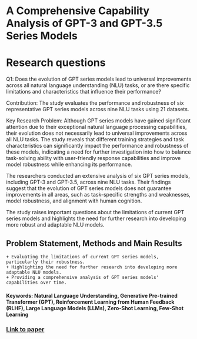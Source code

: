 # A Comprehensive Capability Analysis of GPT-3 and GPT-3.5 Series Models

# Research questions
Q1: Does the evolution of GPT series models lead to universal improvements across all natural language understanding (NLU) tasks, or are there specific limitations and characteristics that influence their performance?

Contribution: The study evaluates the performance and robustness of six representative GPT series models across nine NLU tasks using 21 datasets. 

Key Research Problem:
Although GPT series models have gained significant attention due to their exceptional natural language processing capabilities, their evolution does not necessarily lead to universal improvements across all NLU tasks. The study reveals that different training strategies and task characteristics can significantly impact the performance and robustness of these models, indicating a need for further investigation into how to balance task-solving ability with user-friendly response capabilities and improve model robustness while enhancing its performance.

The researchers conducted an extensive analysis of six GPT series models, including GPT-3 and GPT-3.5, across nine NLU tasks. Their findings suggest that the evolution of GPT series models does not guarantee improvements in all areas, such as task-specific strengths and weaknesses, model robustness, and alignment with human cognition.

The study raises important questions about the limitations of current GPT series models and highlights the need for further research into developing more robust and adaptable NLU models.

## Problem Statement, Methods and Main Results

	+ Evaluating the limitations of current GPT series models, particularly their robustness.
	+ Highlighting the need for further research into developing more adaptable NLU models.
	+ Providing a comprehensive analysis of GPT series models' capabilities over time.

#### Keywords: Natural Language Understanding, Generative Pre-trained Transformer (GPT), Reinforcement Learning from Human Feedback (RLHF), Large Language Models (LLMs), Zero-Shot Learning, Few-Shot Learning


### [Link to paper](https://arxiv.org/abs/2303.10420)
        